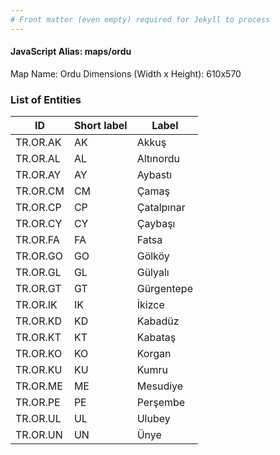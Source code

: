 ```yaml
---
# Front matter (even empty) required for Jekyll to process
---
```


#### JavaScript Alias: maps/ordu

Map Name: Ordu
Dimensions (Width x Height): 610x570





### List of Entities

ID | Short label | Label
---|---|---|
TR.OR.AK | AK | Akkuş
TR.OR.AL | AL | Altınordu
TR.OR.AY | AY | Aybastı
TR.OR.CM | CM | Çamaş		
TR.OR.CP | CP | Çatalpınar
TR.OR.CY | CY | Çaybaşı
TR.OR.FA | FA | Fatsa
TR.OR.GO | GO | Gölköy		
TR.OR.GL | GL | Gülyalı
TR.OR.GT | GT | Gürgentepe
TR.OR.IK | IK | İkizce
TR.OR.KD | KD | Kabadüz		
TR.OR.KT | KT | Kabataş
TR.OR.KO | KO | Korgan
TR.OR.KU | KU | Kumru
TR.OR.ME | ME | Mesudiye		
TR.OR.PE | PE | Perşembe
TR.OR.UL | UL | Ulubey
TR.OR.UN | UN | Ünye